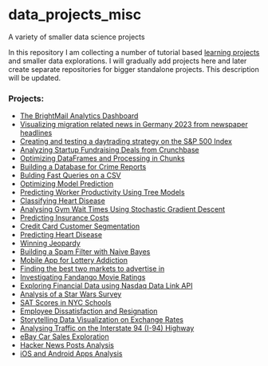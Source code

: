# data_projects_misc
A variety of smaller data science projects

In this repository I am collecting a number of tutorial based [learning projects](https://www.dataquest.io/) and smaller data explorations. I will gradually add projects here and later create separate repositories for bigger standalone projects. This description will be updated.

### Projects:
- [The BrightMail Analytics Dashboard](https://github.com/timmueller0/data_projects_misc/tree/main/projects/bright_mail_analytics_dashboard)
- [Visualizing migration related news in Germany 2023 from newspaper headlines](https://github.com/timmueller0/data_projects_misc/blob/main/projects/Migration_media_trends/README.md)
- [Creating and testing a daytrading strategy on the S&P 500 Index](https://github.com/timmueller0/data_projects_misc/blob/main/projects/stock_market_trading/README.md)
- [Analyzing Startup Fundraising Deals from Crunchbase]([https://github.com/timmueller0/data_projects_misc/tree/main/projects/guided_project_26_analyzing_startup_fundraising_deals_from_crunchbase](https://github.com/timmueller0/data_projects_misc/blob/main/projects/guided_project_26_analyzing_startup_fundraising_deals_from_crunchbase/README.md))
- [Optimizing DataFrames and Processing in Chunks](https://github.com/timmueller0/data_projects_misc/blob/main/projects/guided_project_25_optimizing_dataframes_and_processing_in_chunks/README.md)
- [Building a Database for Crime Reports](https://github.com/timmueller0/data_projects_misc/blob/main/projects/guided_project_24_building_a_database_for_crime_reports/README.md)
- [Bulding Fast Queries on a CSV](https://github.com/timmueller0/data_projects_misc/blob/main/projects/guided_project_23_building_fast_queries_on_a_csv/README.md)
- [Optimizing Model Prediction](https://github.com/timmueller0/data_projects_misc/blob/main/projects/guided_project_21_optimizing_model_prediction/README.md)
- [Predicting Worker Productivity Using Tree Models](https://github.com/timmueller0/data_projects_misc/blob/main/projects/guided_project_20_predicting_worker_productivity_using_tree_models/README.md)
- [Classifying Heart Disease](https://github.com/timmueller0/data_projects_misc/blob/main/projects/guided_project_19_classifying_heart_disease/README.md)
- [Analysing Gym Wait Times Using Stochastic Gradient Descent](https://github.com/timmueller0/data_projects_misc/blob/main/projects/guided_project_18_analysing_gym_wait_times_using_stochastic_gradient_descent/README.md)
- [Predicting Insurance Costs](https://github.com/timmueller0/data_projects_misc/blob/main/projects/guided_project_17_predicting_insurance_costs/README.md)
- [Credit Card Customer Segmentation](https://github.com/timmueller0/data_projects_misc/blob/main/projects/guided_project_16_credit_card_customer_segmentation/README.md)
- [Predicting Heart Disease](https://github.com/timmueller0/data_projects_misc/blob/main/projects/guided_project_15_predicting_heart_disease/README.md)
- [Winning Jeopardy](https://github.com/timmueller0/data_projects_misc/blob/main/projects/guided_project14_winning_jeopardy/README.md)
- [Building a Spam Filter with Naive Bayes](https://github.com/timmueller0/data_projects_misc/blob/main/projects/guided_project13_building_a_spam_filter_with_naive_bayes/README.md)
- [Mobile App for Lottery Addiction](https://github.com/timmueller0/data_projects_misc/blob/main/projects/guided_project12_mobile_app_for_lottery_addiction/README.md)
- [Finding the best two markets to advertise in](https://github.com/timmueller0/data_projects_misc/blob/main/projects/guided_project11_find_the_best_markets/README.md)
- [Investigating Fandango Movie Ratings](https://github.com/timmueller0/data_projects_misc/blob/main/projects/guided_project10_fandango_movie_ratings/README.md)
- [Exploring Financial Data using Nasdaq Data Link API](https://github.com/timmueller0/data_projects_misc/blob/main/projects/guided_project9_nasdaq_api_analysis/README.md)
- [Analysis of a Star Wars Survey](https://github.com/timmueller0/data_projects_misc/blob/main/projects/guided_project8_star_wars_survey/README.md)
- [SAT Scores in NYC Schools](https://github.com/timmueller0/data_projects_misc/blob/main/projects/guided_project7_nyc_schools/README.md)
- [Employee Dissatisfaction and Resignation](https://github.com/timmueller0/data_projects_misc/blob/main/projects/guided_project6_employee_dissatisfaction/README.md)
- [Storytelling Data Visualization on Exchange Rates](https://github.com/timmueller0/data_projects_misc/blob/main/projects/guided_project5_exchange_rates_and_qe/README.md)
- [Analysing Traffic on the Interstate 94 (I-94) Highway](https://github.com/timmueller0/data_projects_misc/blob/main/projects/guided_project4_i-94_traffic_volume/README.md)
- [eBay Car Sales Exploration](https://github.com/timmueller0/data_projects_misc/blob/main/projects/guided_project3_ebay_car_sales/README.md)
- [Hacker News Posts Analysis](projects/guided_project2_hacker_news_posts/README.md)
- [iOS and Android Apps Analysis](projects/guided_project1_ios_android_apps/README.md)
